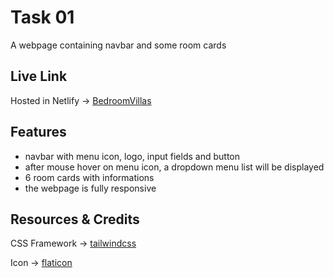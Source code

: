 # Task 01
A webpage containing navbar and some room cards

## Live Link
Hosted in Netlify -> [BedroomVillas](https://tubular-melomakarona-fd7490.netlify.app/)

## Features
* navbar with menu icon, logo, input fields and button
* after mouse hover on menu icon, a dropdown menu list will be displayed
* 6 room cards with informations
* the webpage is fully responsive

## Resources & Credits
CSS Framework -> [tailwindcss](https://tailwindcss.com/docs/guides/vite)

Icon -> [flaticon](https://www.flaticon.com)